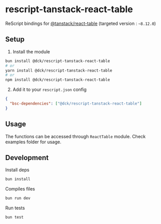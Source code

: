 # rescript-tanstack-react-table

ReScript bindings for [@tanstack/react-table](https://tanstack.com/table/latest) (targeted version : `~8.12.0`)

## Setup

1. Install the module

```bash
bun install @dck/rescript-tanstack-react-table
# or
yarn install @dck/rescript-tanstack-react-table
# or
npm install @dck/rescript-tanstack-react-table
```

2. Add it to your `rescript.json` config

```json
{
  "bsc-dependencies": ["@dck/rescript-tanstack-react-table"]
}
```

## Usage

The functions can be accessed through `ReactTable` module.
Check examples folder for usage.

## Development

Install deps

```bash
bun install
```

Compiles files

```bash
bun run dev
```

Run tests

```bash
bun test
```
